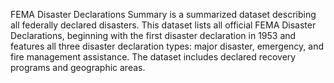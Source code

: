 FEMA Disaster Declarations Summary is a summarized dataset describing all federally declared disasters. This dataset lists all official FEMA Disaster Declarations, beginning with the first disaster declaration in 1953 and features all three disaster declaration types: major disaster, emergency, and fire management assistance. The dataset includes declared recovery programs and geographic areas.